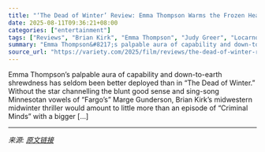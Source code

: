 ```yaml
---
title: "‘The Dead of Winter’ Review: Emma Thompson Warms the Frozen Heart of an Icy, Generic Thriller"
date: 2025-08-11T09:36:21+08:00
categories: ["entertainment"]
tags: ["Reviews", "Brian Kirk", "Emma Thompson", "Judy Greer", "Locarno Film Festival", "The Dead of Winter"]
summary: "Emma Thompson&#8217;s palpable aura of capability and down-to-earth shrewdness has seldom been better deployed than in &#8220;The Dead of Winter.&#8221; Without the star channelling the blunt good sen"
source_url: "https://variety.com/2025/film/reviews/the-dead-of-winter-review-emma-thompson-1236486078/"
---
```


Emma Thompson&#8217;s palpable aura of capability and down-to-earth shrewdness has seldom been better deployed than in &#8220;The Dead of Winter.&#8221; Without the star channelling the blunt good sense and sing-song Minnesotan vowels of &#8220;Fargo&#8217;s&#8221; Marge Gunderson, Brian Kirk&#8217;s midwestern midwinter thriller would amount to little more than an episode of &#8220;Criminal Minds&#8221; with a bigger [&#8230;]

---

*来源: [原文链接](https://variety.com/2025/film/reviews/the-dead-of-winter-review-emma-thompson-1236486078/)*
